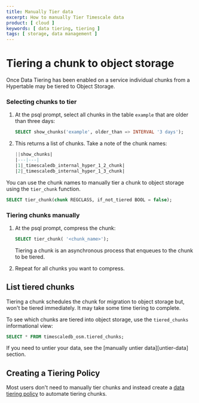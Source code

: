 ```yaml
---
title: Manually Tier data
excerpt: How to manually Tier Timescale data
product: [ cloud ]
keywords: [ data tiering, tiering ]
tags: [ storage, data management ]
---
```


# Tiering a chunk to object storage

Once Data Tiering has been enabled on a service individual chunks from a Hypertable may be tiered to Object Storage.

<Procedure>

### Selecting chunks to tier

1. At the psql prompt, select all chunks in the table `example` that are older
   than three days:

   ```sql
   SELECT show_chunks('example', older_than => INTERVAL '3 days');
   ```

1. This returns a list of chunks. Take a note of the chunk names:

   ```sql
   ||show_chunks|
   |---|---|
   |1|_timescaledb_internal_hyper_1_2_chunk|
   |2|_timescaledb_internal_hyper_1_3_chunk|
   ```

</Procedure>

You can use the chunk names to manually tier a chunk to object storage using the `tier_chunk` function.

```sql
SELECT tier_chunk(chunk REGCLASS, if_not_tiered BOOL = false);
```

<Procedure>

### Tiering chunks manually

1. At the psql prompt, compress the chunk:

   ```sql
   SELECT tier_chunk( '<chunk_name>');
   ```
   
   Tiering a chunk is an asynchronous process that enqueues to the chunk to be tiered. 

1. Repeat for all chunks you want to compress.

</Procedure>


## List tiered chunks

<Highlight type="info">
Tiering a chunk schedules the chunk for migration to object storage but, won't be tiered immediately. 
It may take some time tiering to complete.
</Highlight>

To see which chunks are tiered into object storage, use the `tiered_chunks`
informational view:

```sql
SELECT * FROM timescaledb_osm.tiered_chunks;
```

If you need to untier your data, see the
[manually untier data][untier-data] section.

## Creating a Tiering Policy

Most users don't need to manually tier chunks and instead create a [data tiering policy]() to automate tiering chunks. 


